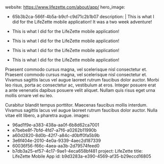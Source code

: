 website: https://www.lifezette.com/about/app/
hero_image:
  - 65b3b2ca-566f-4b5a-b9cf-c9d71c2b1b07
description: |
  This is what I did for the LifeZette mobile application! It was a two week adventure!
  
  - This is what I did for the LifeZette mobile application!
  - This is what I did for the LifeZette mobile application!
  - This is what I did for the LifeZette mobile application!
  - This is what I did for the LifeZette mobile application!
  
  Praesent commodo cursus magna, vel scelerisque nisl consectetur et. Praesent commodo cursus magna, vel scelerisque nisl consectetur et. Vivamus sagittis lacus vel augue laoreet rutrum faucibus dolor auctor. Morbi leo risus, porta ac consectetur ac, vestibulum at eros. Integer posuere erat a ante venenatis dapibus posuere velit aliquet. Nullam quis risus eget urna mollis ornare vel eu leo.
  
  Curabitur blandit tempus porttitor. Maecenas faucibus mollis interdum. Vivamus sagittis lacus vel augue laoreet rutrum faucibus dolor auctor. Nulla vitae elit libero, a pharetra augue.
images:
  - 96ad1f9e-a383-438a-aa0f-6b8d62ca7001
  - e7bebe8f-7bfd-4fd7-a7f6-a0262b11990b
  - a60d2820-8d0b-42f7-a84c-d0bff0fa5b9b
  - 3e6f404e-2010-4e0a-9339-4aec2d187339
  - 60036f56-f66c-4aea-aa3b-2d79574feed0
  - b7db3a25-ef57-4c17-9ae1-4eca658bf481
project: LifeZette
title: LifeZette Mobile App
id: b9d3283a-e390-4569-af35-b29eccd16805
